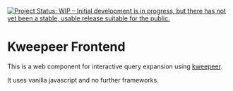 [![Project Status: WIP – Initial development is in progress, but there has not yet been a stable, usable release suitable for the public.](https://www.repostatus.org/badges/latest/wip.svg)](https://www.repostatus.org/#wip)

# Kweepeer Frontend

This is a web component for interactive query expansion using [kweepeer](https://github.com/knaw-huc/kweepeer).

It uses vanilla javascript and no further frameworks. 
